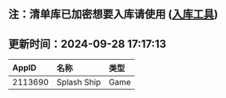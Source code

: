 ## 注：清单库已加密想要入库请使用 ([入库工具](https://github.com/BlankTMing/ManifestAutoUpdate/releases))

## 更新时间：2024-09-28 17:17:13
| AppID | 名称 | 类型  |
| :-------------------- | :----------------------------- | :----------- |
| 2113690 | Splash Ship| Game |
